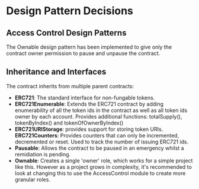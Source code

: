 # Design Pattern Decisions

## Access Control Design Patterns

The Ownable design pattern has been implemented to give only the contract owner permission to pause and unpause the contract.

## Inheritance and Interfaces
The contract inherits from multiple parent contracts:

- **ERC721**: The standard interface for non-fungable tokens.
- **ERC721Enumerable**: Extends the ERC721 contract by adding enumerability of all the token ids in the contract as well as all token ids owner by each account. Provides additional functions: totalSupply(), tokenByIndex() and tokenOfOwnerByIndex()
- **ERC721URIStorage**: provides support for storing token URIs.
**ERC721Counters**: Provides counters that can only be incremented, decremented or reset. Used to track the number of issuing ERC721 ids.
- **Pausable**: Allows the contract to be paused in an emergency whilst a remidiation is pending.
- **Ownable**: Creates a single 'owner' role, which works for a simple project like this. However as a project grows in complexity, it's recommended to look at changing this to use the AccessControl module to create more granular roles.

